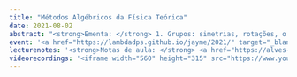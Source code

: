 ```yaml
---
title: "Métodos Algébricos da Física Teórica"
date: 2021-08-02
abstract: "<strong>Ementa: </strong> 1. Grupos: simetrias, rotações, o grupo de Galilei, relatividade restrita. 2. Grupos e Álgebras de Lie: noção de grupo contínuo, álgebras de Lie, grupo de Heisenberg, grupo especial unitário em duas dimensões. 3. Representações: noções de mecânica quântica, spin eletrônico, construções básicas com representações, produtos tensoriais e tensores, representações projetivas e spinores, lema de Schur. 4. Aplicações Físicas: o caminho óctuplo da física de partículas, teorias dde grande unificação, efeitos Hawking e Unruh, partículas e o grupo de Poincaré."
event: '<a href="https://lambdadps.github.io/jayme/2021/" target="_blank">III Escola Jayme Tiomno de Física Teórica</a>'
lecturenotes: '<strong>Notas de aula: </strong> <a href="https://alves-nickolas.github.io/teaching/Métodos_Algébricos_da_Física_Teórica.pdf" target="_blank">disponíveis aqui</a>'
videorecordings: '<iframe width="560" height="315" src="https://www.youtube.com/embed/videoseries?si=M-uwk8D7Ps4NXqDK&amp;list=PLUtepDnpw2tO9T-FDbVIYcmL6oIiF3eGA" title="YouTube video player" frameborder="0" allow="accelerometer; autoplay; clipboard-write; encrypted-media; gyroscope; picture-in-picture; web-share" referrerpolicy="strict-origin-when-cross-origin" allowfullscreen></iframe>'
---
```

